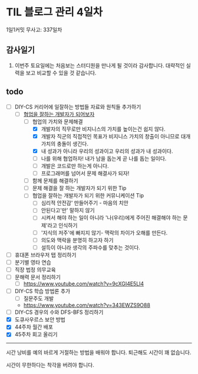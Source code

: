 # TIL 블로그 관리 4일차

1일1커밋 무사고: 337일차

## 감사일기

1. 이번주 토요일에는 처음보는 스터디원을 만나게 될 것이라 감사합니다. 대략적인 실력을 보고 비교할 수 있을 것 같습니다.

## todo

- [ ] DIY-CS 커리어에 일잘하는 방법들 자료와 원칙들 추가하기
  - [ ] [협업을 잘하는 개발자가 되어보자](https://velog.io/@teo/collaboration)
    - [ ] 협업의 가치와 문제해결
      - [x] 개발자의 직무로만 비지니스의 가치를 높이는건 쉽지 않다.
      - [x] 개발자 직군의 직접적인 목표가 비지니스 가치의 창출이 아니므로 대개 가치의 충돌이 생긴다.
      - [x] 내 성과가 아니라 우리의 성과이고 우리의 성과가 내 성과이다.
      - [ ] 나를 위해 협업하자! 내가 남을 돕는게 곧 나를 돕는 일이다.
      - [ ] 개발은 코드로만 하는게 아니다.
      - [ ] 프로그래머를 넘어서 문제 해결사가 되자!
    - [ ] 함께 문제를 해결하기
    - [ ] 문제 해결을 잘 하는 개발자가 되기 위한 Tip
    - [ ] 협업을 잘하는 개발자가 되기 위한 커뮤니케이션 Tip
      - [ ] 심리적 안전감' 만들어주기 - 마음의 치안
      - [ ] 안된다고'만' 말하지 않기
      - [ ] 시켜서 해야 하는 일이 아니라 '나(우리)에게 주어진 해결해야 하는 문제'라고 인식하기
      - [ ] '지식의 저주'에 빠지지 않기- 맥락의 차이가 오해를 만든다.
      - [ ] 의도와 맥락을 분명히 하고자 하기
      - [ ] 설득이 아니라 생각의 주파수를 맞추는 것이다.
- [ ] 휴대폰 브라우저 탭 정리하기
- [ ] 분기별 영타 연습
- [ ] 직장 법정 의무교육
- [ ] 문해력 문서 정리하기
  - [ ] https://www.youtube.com/watch?v=9cXGI4E5Ll4
- [ ] DIY-CS 학습 방법론 추가
  - [ ] 질문주도 개발
  - https://www.youtube.com/watch?v=343EWZS9O88
- [ ] DIY-CS 경우의 수와 DFS-BFS 정리하기
- [x] 도큐사우르스 보안 방법
- [x] 44주차 월간 배포
- [x] 45주차 회고 올리기

---

시간 낭비를 예의 바르게 거절하는 방법을 배워야 합니다. 퇴근해도 시간이 꽤 없습니다.

시간이 무한하다는 착각을 버려야 합니다.
